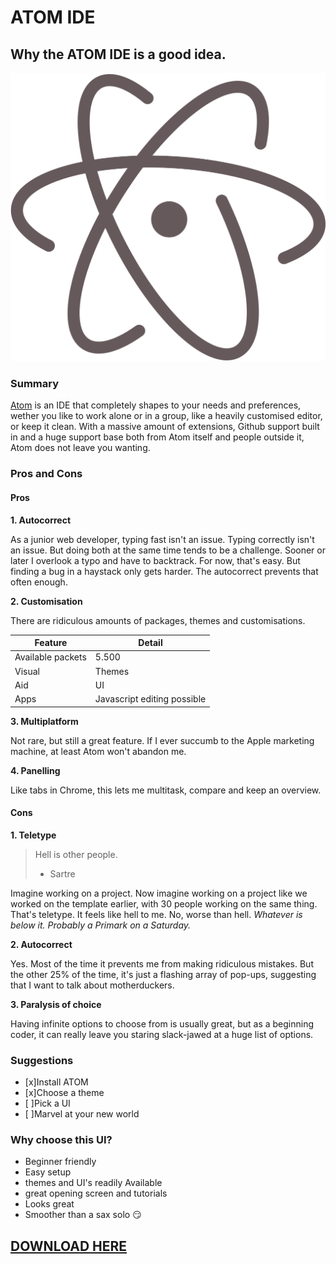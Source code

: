# ATOM IDE

## Why the ATOM IDE is a good idea.

![Atom logo](./logo.png)


### Summary
[Atom](https://atom.io/) is an IDE that completely shapes to your needs and preferences, wether you like to work alone or in a group, like a heavily customised editor, or keep it clean. With a massive amount of extensions, Github support built in and a huge support base both from Atom itself and people outside it, Atom does not leave you wanting.

### Pros and Cons

#### Pros
**1. Autocorrect**

As a junior web developer, typing fast isn't an issue. Typing correctly isn't an issue. But doing both at the same time tends to be a challenge. Sooner or later I overlook a typo and have to backtrack. For now, that's easy. But finding a bug in a haystack only gets harder. The autocorrect prevents that often enough.

**2. Customisation**

There are ridiculous amounts of packages, themes and customisations.

Feature | Detail
--------|--------
Available packets | 5.500
Visual | Themes
Aid | UI
Apps | Javascript editing possible

**3. Multiplatform**

Not rare, but still a great feature. If I ever succumb to the Apple marketing machine, at least Atom won't abandon me.

**4. Panelling**

Like tabs in Chrome, this lets me multitask, compare and keep an overview.

#### Cons

**1. Teletype**

> Hell is other people.
> - Sartre

Imagine working on a project. Now imagine working on a project like we worked on the template earlier, with 30 people working on the same thing. That's teletype. It feels like hell to me. No, worse than hell. *Whatever is below it. Probably a Primark on a Saturday.*



**2. Autocorrect**

Yes. Most of the time it prevents me from making ridiculous mistakes. But the other 25% of the time, it's just a flashing array of pop-ups, suggesting that I want to talk about motherduckers.

**3. Paralysis of choice**

Having infinite options to choose from is usually great, but as a beginning coder, it can really leave you staring slack-jawed at a huge list of options.

### Suggestions

 - [x]Install ATOM
 - [x]Choose a theme
 - [ ]Pick a UI
 - [ ]Marvel at your new world

### Why choose this UI?
 - Beginner friendly
  - Easy setup
  - themes and UI's readily Available
  - great opening screen and tutorials
 - Looks great
 - Smoother than a sax solo :smirk:


## [DOWNLOAD HERE](https://atom.io/download/deb)
